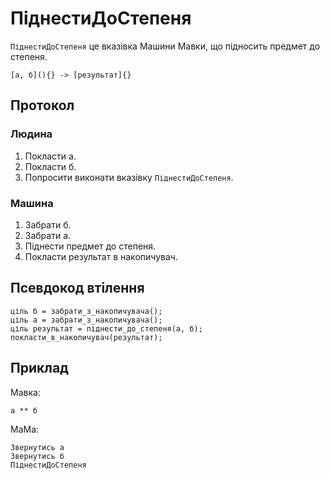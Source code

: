 # ПіднестиДоСтепеня

`ПіднестиДоСтепеня` <keyword>це</keyword> вказівка <subject>Машини Мавки</subject>, що підносить предмет до степеня.

```
[а, б](){} -> [результат]{}
```

## Протокол

### Людина

1. Покласти а.
2. Покласти б.
3. Попросити виконати вказівку `ПіднестиДоСтепеня`.

### Машина

1. Забрати б.
2. Забрати а.
3. Піднести предмет до степеня.
4. Покласти результат в накопичувач.

## Псевдокод втілення

```ціль
ціль б = забрати_з_накопичувача();
ціль а = забрати_з_накопичувача();
ціль результат = піднести_до_степеня(а, б);
покласти_в_накопичувач(результат);
```

## Приклад

<subject>Мавка</subject>:

```мавка
а ** б
```

<subject>МаМа</subject>:

```мама
Звернутись а
Звернутись б
ПіднестиДоСтепеня
```